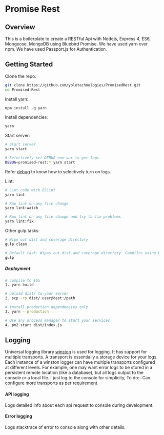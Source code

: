 # Promise Rest

## Overview

This is a boilerplate to create a RESTful Api with Nodejs, Express 4, ES6, Mongoose, MongoDB using Bluebird Promise.
We have used yarn over npm.
We have used Passport.js for Authentication.


## Getting Started

Clone the repo:
```sh
git clone https://github.com/yolotechnologies/PromisedRest.git
cd Promised-Rest
```

Install yarn:
```js
npm install -g yarn
```

Install dependencies:
```sh
yarn
```

Start server:
```sh
# Start server
yarn start

# Selectively set DEBUG env var to get logs
DEBUG=promised-rest:* yarn start
```
Refer [debug](https://www.npmjs.com/package/debug) to know how to selectively turn on logs.


Lint:
```sh
# Lint code with ESLint
yarn lint

# Run lint on any file change
yarn lint:watch

# Run lint on any file change and try to fix problems
yarn lint:fix
```

Other gulp tasks:
```sh
# Wipe out dist and coverage directory
gulp clean

# Default task: Wipes out dist and coverage directory. Compiles using babel.
gulp
```

##### Deployment

```sh
# compile to ES5
1. yarn build

# upload dist/ to your server
2. scp -rp dist/ user@dest:/path

# install production dependencies only
3. yarn --production

# Use any process manager to start your services
4. pm2 start dist/index.js
```

## Logging

Universal logging library [winston](https://www.npmjs.com/package/winston) is used for logging. It has support for multiple transports.  A transport is essentially a storage device for your logs. Each instance of a winston logger can have multiple transports configured at different levels. For example, one may want error logs to be stored in a persistent remote location (like a database), but all logs output to the console or a local file. I just log to the console for simplicity, To do:- Can configure more transports as per requirement.

#### API logging
Logs detailed info about each api request to console during development.


#### Error logging
Logs stacktrace of error to console along with other details. 
